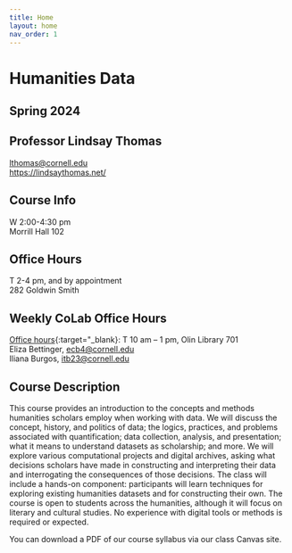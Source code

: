 ```yaml
---
title: Home
layout: home
nav_order: 1
---
```


# Humanities Data
## Spring 2024
## Professor Lindsay Thomas
<lthomas@cornell.edu><br>
<https://lindsaythomas.net/>

## Course Info
W 2:00-4:30 pm <br/>
Morrill Hall 102

## Office Hours
T 2-4 pm, and by appointment <br/>
282 Goldwin Smith

## Weekly CoLab Office Hours
[Office hours](https://www.library.cornell.edu/about/staff/central-departments/digital-scholarship/colab-programs/co-working/){:target="_blank}: T 10 am – 1 pm, Olin Library 701<br/>
Eliza Bettinger, <ecb4@cornell.edu> <br/>
Iliana Burgos, <itb23@cornell.edu>

## Course Description
This course provides an introduction to the concepts and methods humanities scholars employ when working with data. We will discuss the concept, history, and politics of data; the logics, practices, and problems associated with quantification; data collection, analysis, and presentation; what it means to understand datasets as scholarship; and more. We will explore various computational projects and digital archives, asking what decisions scholars have made in constructing and interpreting their data and interrogating the consequences of those decisions. The class will include a hands-on component: participants will learn techniques for exploring existing humanities datasets and for constructing their own. The course is open to students across the humanities, although it will focus on literary and cultural studies. No experience with digital tools or methods is required or expected.

You can download a PDF of our course syllabus via our class Canvas site.
